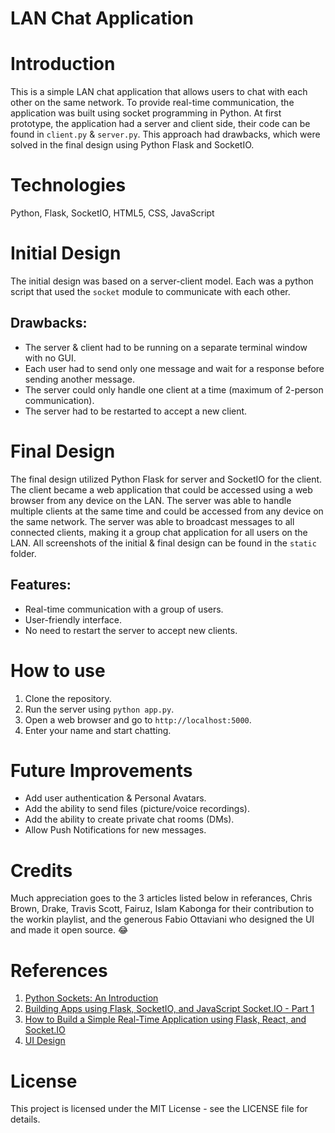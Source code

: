 # LAN Chat Application

# Introduction
This is a simple LAN chat application that allows users to chat with each other on the same network. To provide real-time communication, the application was built using socket programming in Python. At first prototype, the application had a server and client side, their code can be found in `client.py` & `server.py`. This approach had drawbacks, which were solved in the final design using Python Flask and SocketIO.

# Technologies
Python, Flask, SocketIO, HTML5, CSS, JavaScript 

# Initial Design
The initial design  was based on a server-client model. Each was a python script that used the `socket` module to communicate with each other. 
## Drawbacks:
- The server & client had to be running on a separate terminal window with no GUI.
- Each user had to send only one message and wait for a response before sending another message.
- The server could only handle one client at a time (maximum of 2-person communication).
- The server had to be restarted to accept a new client.

# Final Design
The final design utilized Python Flask for server and SocketIO for the client. The client became a web application that could be accessed using a web browser from any device on the LAN. The server was able to handle multiple clients at the same time and could be accessed from any device on the same network. The server was able to broadcast messages to all connected clients, making it a group chat application for all users on the LAN. All screenshots of the initial & final design can be found in the `static` folder.
## Features:
- Real-time communication with a group of users.
- User-friendly interface.
- No need to restart the server to accept new clients.

# How to use
1. Clone the repository.
2. Run the server using `python app.py`.
3. Open a web browser and go to `http://localhost:5000`.
4. Enter your name and start chatting.

# Future Improvements
- Add user authentication & Personal Avatars.
- Add the ability to send files (picture/voice recordings).
- Add the ability to create private chat rooms (DMs).
- Allow Push Notifications for new messages.

# Credits
Much appreciation goes to the 3 articles listed below in referances, Chris Brown, Drake, Travis Scott, Fairuz, Islam Kabonga for their contribution to the workin playlist, and the generous Fabio Ottaviani who designed the UI and made it open source. 😂

# References
1. [Python Sockets: An Introduction](https://realpython.com/python-sockets/)
2. [Building Apps using Flask, SocketIO, and JavaScript Socket.IO - Part 1](https://medium.com/@abhishekchaudhary_28536/building-apps-using-flask-socketio-and-javascript-socket-io-part-1-ae448768643)
3. [How to Build a Simple Real-Time Application using Flask, React, and Socket.IO](https://medium.com/@adrianhuber17/how-to-build-a-simple-real-time-application-using-flask-react-and-socket-io-7ec2ce2da977) 
4. [UI Design](https://medium.com/@AppCode/15-css-chat-box-examples-and-code-ce47c84fba8e)

# License
This project is licensed under the MIT License - see the LICENSE file for details.
